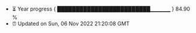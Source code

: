 - ⏳ Year progress { █████████████████████████▁▁▁▁▁ } 84.90 %
- ⏰ Updated on Sun, 06 Nov 2022 21:20:08 GMT

